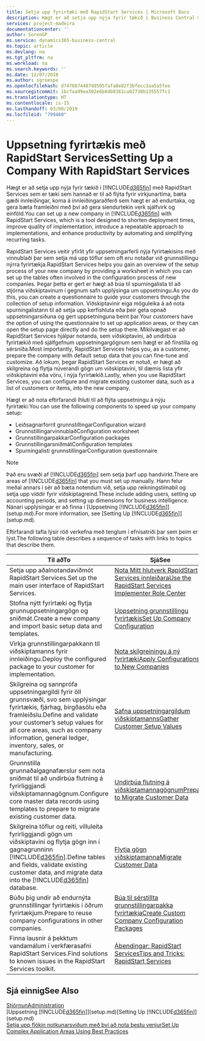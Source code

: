```yaml
---
title: Setja upp fyrirtæki með RapidStart Services | Microsoft Docs
description: Hægt er að setja upp nýja fyrir tækið í Business Central með RapidStart Services sem er tæki sem hannað er til að flýta fyrir virkjunartíma, bæta gæði innleiðingar, koma á innleiðingaraðferð sem hægt er að endurtaka, og gera bæta framleiðni með því að gera endurtekin verk sjálfvirk og einföld.
services: project-madeira
documentationcenter: ''
author: SorenGP
ms.service: dynamics365-business-central
ms.topic: article
ms.devlang: na
ms.tgt_pltfrm: na
ms.workload: na
ms.search.keywords: ''
ms.date: 12/07/2018
ms.author: sgroespe
ms.openlocfilehash: d7476674407dd505fafa8e82f3bfecc3aa5a5fee
ms.sourcegitcommit: 1bcfaa99ea302e6b84b8361ca02730b135557fc1
ms.translationtype: HT
ms.contentlocale: is-IS
ms.lasthandoff: 03/08/2019
ms.locfileid: "799460"
---
```

# <a name="setting-up-a-company-with-rapidstart-services"></a><span data-ttu-id="a2564-103">Uppsetning fyrirtækis með RapidStart Services</span><span class="sxs-lookup"><span data-stu-id="a2564-103">Setting Up a Company With RapidStart Services</span></span>
<span data-ttu-id="a2564-104">Hægt er að setja upp nýja fyrir tækið í [!INCLUDE[d365fin](includes/d365fin_md.md)] með RapidStart Services sem er tæki sem hannað er til að flýta fyrir virkjunartíma, bæta gæði innleiðingar, koma á innleiðingaraðferð sem hægt er að endurtaka, og gera bæta framleiðni með því að gera síendurtekin verk sjálfvirk og einföld.</span><span class="sxs-lookup"><span data-stu-id="a2564-104">You can set up a new company in [!INCLUDE[d365fin](includes/d365fin_md.md)] with RapidStart Services, which is a tool designed to shorten deployment times, improve quality of implementation, introduce a repeatable approach to implementations, and enhance productivity by automating and simplifying recurring tasks.</span></span>  

<span data-ttu-id="a2564-105">RapidStart Services veitir yfirlit yfir uppsetningarferli nýja fyrirtækisins með vinnublaði þar sem setja má upp töflur sem oft eru notaðar við grunnstillingu nýrra fyrirtækja.</span><span class="sxs-lookup"><span data-stu-id="a2564-105">RapidStart Services helps you gain an overview of the setup process of your new company by providing a worksheet in which you can set up the tables often involved in the configuration process of new companies.</span></span> <span data-ttu-id="a2564-106">Þegar þetta er gert er hægt að búa til spurningalista til að stjórna viðskiptavinum í gegnum safn upplýsinga um uppsetningu.</span><span class="sxs-lookup"><span data-stu-id="a2564-106">As you do this, you can create a questionnaire to guide your customers through the collection of setup information.</span></span> <span data-ttu-id="a2564-107">Viðskiptavinir eiga möguleika á að nota spurningalistann til að setja upp kerfishluta eða þeir geta opnað uppsetningarsíðuna og gert uppsetninguna beint þar.</span><span class="sxs-lookup"><span data-stu-id="a2564-107">Your customers have the option of using the questionnaire to set up application areas, or they can open the setup page directly and do the setup there.</span></span> <span data-ttu-id="a2564-108">Mikilvægast er að RapidStart Services hjálpar notanda, sem viðskiptavini, að undirbúa fyrirtækið með sjálfgefnum uppsetningargögnum sem hægt er að fínstilla og sérsníða.</span><span class="sxs-lookup"><span data-stu-id="a2564-108">Most importantly, RapidStart Services helps you, as a customer, prepare the company with default setup data that you can fine-tune and customize.</span></span> <span data-ttu-id="a2564-109">Að lokum, þegar RapidStart Services er notuð, er hægt að skilgreina og flytja núverandi gögn um viðskiptavini, til dæmis lista yfir viðskiptavini eða vöru, í nýja fyrirtækið.</span><span class="sxs-lookup"><span data-stu-id="a2564-109">Lastly, when you use RapidStart Services, you can configure and migrate existing customer data, such as a list of customers or items, into the new company.</span></span>

<span data-ttu-id="a2564-110">Hægt er að nota eftirfarandi íhluti til að flýta uppsetningu á nýju fyrirtæki:</span><span class="sxs-lookup"><span data-stu-id="a2564-110">You can use the following components to speed up your company setup:</span></span>  

-   <span data-ttu-id="a2564-111">Leiðsagnarforrit grunnstillingar</span><span class="sxs-lookup"><span data-stu-id="a2564-111">Configuration wizard</span></span>  
-   <span data-ttu-id="a2564-112">Grunnstillingarvinnublað</span><span class="sxs-lookup"><span data-stu-id="a2564-112">Configuration worksheet</span></span>  
-   <span data-ttu-id="a2564-113">Grunnstillingarpakkar</span><span class="sxs-lookup"><span data-stu-id="a2564-113">Configuration packages</span></span>  
-   <span data-ttu-id="a2564-114">Grunnstillingarsniðmát</span><span class="sxs-lookup"><span data-stu-id="a2564-114">Configuration templates</span></span>  
-   <span data-ttu-id="a2564-115">Spurningalisti grunnstillingar</span><span class="sxs-lookup"><span data-stu-id="a2564-115">Configuration questionnaire</span></span>  

> [!Note]  
>  <span data-ttu-id="a2564-116">Það eru svæði af [!INCLUDE[d365fin](includes/d365fin_md.md)] sem setja þarf upp handvirkt.</span><span class="sxs-lookup"><span data-stu-id="a2564-116">There are areas of [!INCLUDE[d365fin](includes/d365fin_md.md)] that you must set up manually.</span></span> <span data-ttu-id="a2564-117">Hann felur meðal annars í sér að bæta notendum við, setja upp reikningstímabil og setja upp víddir fyrir viðskiptagreind.</span><span class="sxs-lookup"><span data-stu-id="a2564-117">These include adding users, setting up accounting periods, and setting up dimensions for business intelligence.</span></span> <span data-ttu-id="a2564-118">Nánari upplýsingar er að finna í [Uppsetning [!INCLUDE[d365fin](includes/d365fin_md.md)]](setup.md).</span><span class="sxs-lookup"><span data-stu-id="a2564-118">For more information, see [Setting Up [!INCLUDE[d365fin](includes/d365fin_md.md)]](setup.md).</span></span>

 <span data-ttu-id="a2564-119">Eftirfarandi tafla lýsir röð verkefna með tenglum í efnisatriði þar sem þeim er lýst.</span><span class="sxs-lookup"><span data-stu-id="a2564-119">The following table describes a sequence of tasks with links to topics that describe them.</span></span>

|<span data-ttu-id="a2564-120">**Til að**</span><span class="sxs-lookup"><span data-stu-id="a2564-120">**To**</span></span>|<span data-ttu-id="a2564-121">**Sjá**</span><span class="sxs-lookup"><span data-stu-id="a2564-121">**See**</span></span>|  
|------------|-------------|  
|<span data-ttu-id="a2564-122">Setja upp aðalnotandaviðmót RapidStart Services.</span><span class="sxs-lookup"><span data-stu-id="a2564-122">Set up the main user interface of RapidStart Services.</span></span>|[<span data-ttu-id="a2564-123">Nota Mitt hlutverk RapidStart Services innleiðara</span><span class="sxs-lookup"><span data-stu-id="a2564-123">Use the RapidStart Services Implementer Role Center</span></span>](admin-how-to-use-the-rapidstart-services-role-center-to-track-progress.md)|  
|<span data-ttu-id="a2564-124">Stofna nýtt fyrirtæki og flytja grunnuppsetningargögn og sniðmát.</span><span class="sxs-lookup"><span data-stu-id="a2564-124">Create a new company and import basic setup data and templates.</span></span>|[<span data-ttu-id="a2564-125">Uppsetning grunnstillingu fyrirtækis</span><span class="sxs-lookup"><span data-stu-id="a2564-125">Set Up Company Configuration</span></span>](admin-set-up-company-configuration.md)|  
|<span data-ttu-id="a2564-126">Virkja grunnstillingarpakkann til viðskiptamanns fyrir innleiðingu.</span><span class="sxs-lookup"><span data-stu-id="a2564-126">Deploy the configured package to your customer for implementation.</span></span>|[<span data-ttu-id="a2564-127">Nota skilgreiningu á ný fyrirtæki</span><span class="sxs-lookup"><span data-stu-id="a2564-127">Apply Configurations to New Companies</span></span>](admin-apply-configuration-to-new-companies.md)|
|<span data-ttu-id="a2564-128">Skilgreina og sannprófa uppsetningargildi fyrir öll grunnsvæði, svo sem upplýsingar fyrirtækis, fjárhag, birgða​sölu eða framleiðslu.</span><span class="sxs-lookup"><span data-stu-id="a2564-128">Define and validate your customer’s setup values for all core areas, such as company information, general ledger, inventory, sales, or manufacturing.</span></span>|[<span data-ttu-id="a2564-129">Safna uppsetningargildum viðskiptamanns</span><span class="sxs-lookup"><span data-stu-id="a2564-129">Gather Customer Setup Values</span></span>](admin-gather-customer-setup-values.md)|  
|<span data-ttu-id="a2564-130">Grunnstilla grunnaðalgagnafærslur sem nota sniðmát til að undirbúa flutning á fyrirliggjandi viðskiptamannagögnum.</span><span class="sxs-lookup"><span data-stu-id="a2564-130">Configure core master data records using templates to prepare to migrate existing customer data.</span></span>|[<span data-ttu-id="a2564-131">Undirbúa flutning á viðskiptamannagögnum</span><span class="sxs-lookup"><span data-stu-id="a2564-131">Prepare to Migrate Customer Data</span></span>](admin-use-templates-to-prepare-customer-data-for-migration.md)|  
|<span data-ttu-id="a2564-132">Skilgreina töflur og reiti, villuleita fyrirliggjandi gögn um viðskiptavini og flytja gögn inn í gagnagrunninn [!INCLUDE[d365fin](includes/d365fin_md.md)].</span><span class="sxs-lookup"><span data-stu-id="a2564-132">Define tables and fields, validate existing customer data, and migrate data into the [!INCLUDE[d365fin](includes/d365fin_md.md)] database.</span></span>|[<span data-ttu-id="a2564-133">Flytja gögn viðskiptamanna</span><span class="sxs-lookup"><span data-stu-id="a2564-133">Migrate Customer Data</span></span>](admin-migrate-customer-data.md)|
|<span data-ttu-id="a2564-134">Búðu þig undir að endurnýta grunnstillingar fyrirtækis í öðrum fyrirtækjum.</span><span class="sxs-lookup"><span data-stu-id="a2564-134">Prepare to reuse company configurations in other companies.</span></span>|[<span data-ttu-id="a2564-135">Búa til sérstillta grunnstillingarpakka fyrirtækja</span><span class="sxs-lookup"><span data-stu-id="a2564-135">Create Custom Company Configuration Packages</span></span>](admin-how-to-create-custom-company-configuration-packages.md)|
|<span data-ttu-id="a2564-136">Finna lausnir á þekktum vandamálum í verkfærasafni RapidStart Services.</span><span class="sxs-lookup"><span data-stu-id="a2564-136">Find solutions to known issues in the RapidStart Services toolkit.</span></span>|[<span data-ttu-id="a2564-137">Ábendingar: RapidStart Services</span><span class="sxs-lookup"><span data-stu-id="a2564-137">Tips and Tricks: RapidStart Services</span></span>](admin-tips-and-tricks-rapidstart-services.md)|  

## <a name="see-also"></a><span data-ttu-id="a2564-138">Sjá einnig</span><span class="sxs-lookup"><span data-stu-id="a2564-138">See Also</span></span>  
[<span data-ttu-id="a2564-139">Stjórnun</span><span class="sxs-lookup"><span data-stu-id="a2564-139">Administration</span></span>](admin-setup-and-administration.md)  
<span data-ttu-id="a2564-140">[Uppsetning [!INCLUDE[d365fin](includes/d365fin_md.md)]](setup.md)</span><span class="sxs-lookup"><span data-stu-id="a2564-140">[Setting Up [!INCLUDE[d365fin](includes/d365fin_md.md)]](setup.md)</span></span>  
[<span data-ttu-id="a2564-141">Setja upp flókin notkunarsviðum með því að nota bestu venjur</span><span class="sxs-lookup"><span data-stu-id="a2564-141">Set Up Complex Application Areas Using Best Practices</span></span>](set-up-complex-application-areas-using-best-practices.md)   
